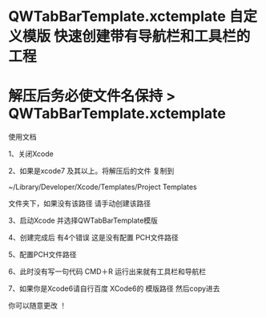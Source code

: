 # QWTabBarTemplate.xctemplate   自定义模版 快速创建带有导航栏和工具栏的工程 
#  解压后务必使文件名保持 > QWTabBarTemplate.xctemplate

 使用文档
 
1、关闭Xcode

2、如果是xcode7 及其以上。将解压后的文件 复制到

~/Library/Developer/Xcode/Templates/Project Templates

文件夹下，如果没有该路径 请手动创建该路径

3、启动Xcode 并选择QWTabBarTemplate模版


4、创建完成后 有4个错误 这是没有配置 PCH文件路径

5、配置PCH文件路径

6、此时没有写一句代码 CMD＋R 运行出来就有工具栏和导航栏

7、如果你是Xcode6请自行百度 XCode6的 模版路径 然后copy进去

你可以随意更改 ！

